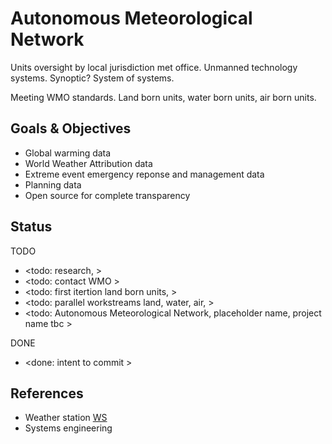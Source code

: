 # Autonomous Meteorological Network

Units oversight by local jurisdiction met office. Unmanned technology systems. Synoptic? System of systems.

Meeting WMO standards. Land born units, water born units, air born units.

## Goals & Objectives

* Global warming data
* World Weather Attribution data
* Extreme event emergency reponse and management data
* Planning data
* Open source for complete transparency

## Status

TODO
* <todo: research, >
* <todo: contact WMO >
* <todo: first itertion land born units, >
* <todo: parallel workstreams land, water, air, >
* <todo: Autonomous Meteorological Network, placeholder name, project name tbc >

DONE
* <done: intent to commit >

## References

* Weather station [WS](https://en.wikipedia.org/wiki/Weather_station)
* Systems engineering
